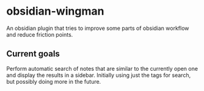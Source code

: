 # obsidian-wingman

An obsidian plugin that tries to improve some parts of obsidian workflow and reduce friction points.

## Current goals

Perform automatic search of notes that are similar to the currently open one and display the results in a sidebar.
Initially using just the tags for search, but possibly doing more in the future.
